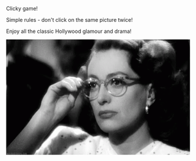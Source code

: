 Clicky game!

Simple rules - don't click on the same picture twice!

Enjoy all the classic Hollywood glamour and drama!

<img src="https://github.com/justincrywolf/clickyGame/blob/master/JC.gif?raw=true">
